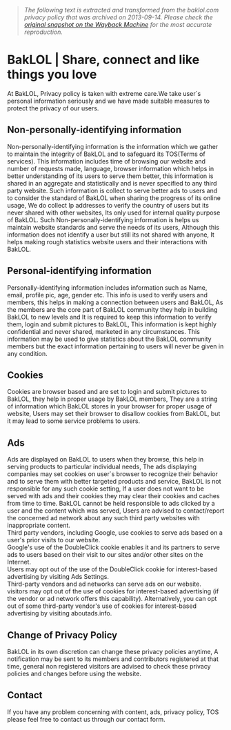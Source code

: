 > *The following text is extracted and transformed from the baklol.com privacy policy that was archived on 2013-09-14. Please check the [original snapshot on the Wayback Machine](https://web.archive.org/web/20130914041515id_/http%3A//www.baklol.com/privacy) for the most accurate reproduction.*

# BakLOL | Share, connect and like things you love

At BakLOL, Privacy policy is taken with extreme care.We take user`s personal information seriously and we have made suitable measures to protect the privacy of our users. 

## Non-personally-identifying information

Non-personally-identifying information is the information which we gather to maintain the integrity of BakLOL and to safeguard its TOS(Terms of services). This information includes time of browsing our website and number of requests made, language, browser information which helps in better understanding of its users to serve them better, this information is shared in an aggregate and statistically and is never specified to any third party website. Such information is collect to serve better ads to users and to consider the standard of BakLOL when sharing the progress of its online usage, We do collect Ip addresses to verify the country of users but its never shared with other websites, Its only used for internal quality purpose of BakLOL. Such Non-personally-identifying information is helps us maintain website standards and serve the needs of its users, Although this information does not identify a user but still its not shared with anyone, It helps making rough statistics website users and their interactions with BakLOL. 

## Personal-identifying information

Personally-identifying information includes information such as Name, email, profile pic, age, gender etc. This info is used to verify users and members, this helps in making a connection between users and BakLOL, As the members are the core part of BakLOL community they help in building BakLOL to new levels and It is required to keep this information to verify them, login and submit pictures to BakLOL, This information is kept highly confidential and never shared, marketed in any circumstances. This information may be used to give statistics about the BakLOL community members but the exact information pertaining to users will never be given in any condition. 

## Cookies

Cookies are browser based and are set to login and submit pictures to BakLOL, they help in proper usage by BakLOL members, They are a string of information which BakLOL stores in your browser for proper usage of website, Users may set their browser to disallow cookies from BakLOL, but it may lead to some service problems to users. 

## Ads

Ads are displayed on BakLOL to users when they browse, this help in serving products to particular individual needs, The ads displaying companies may set cookies on user`s browser to recognize their behavior and to serve them with better targeted products and service, BakLOL is not responsible for any such cookie setting, If a user does not want to be served with ads and their cookies they may clear their cookies and caches from time to time. BakLOL cannot be held responsible to ads clicked by a user and the content which was served, Users are advised to contact/report the concerned ad network about any such third party websites with inappropriate content.  
Third party vendors, including Google, use cookies to serve ads based on a user's prior visits to our website.  
Google's use of the DoubleClick cookie enables it and its partners to serve ads to users based on their visit to our sites and/or other sites on the Internet.  
Users may opt out of the use of the DoubleClick cookie for interest-based advertising by visiting Ads Settings.  
Third-party vendors and ad networks can serve ads on our website.  
visitors may opt out of the use of cookies for interest-based advertising (if the vendor or ad network offers this capability). Alternatively, you can opt out of some third-party vendor's use of cookies for interest-based advertising by visiting aboutads.info. 

## Change of Privacy Policy

BakLOL in its own discretion can change these privacy policies anytime, A notification may be sent to its members and contributors registered at that time, general non registered visitors are advised to check these privacy policies and changes before using the website. 

## Contact

If you have any problem concerning with content, ads, privacy policy, TOS please feel free to contact us through our contact form.

